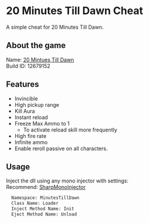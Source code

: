 
# 20 Minutes Till Dawn Cheat

A simple cheat for 20 Minutes Till Dawn.




## About the game
Name: [20 Mintues Till Dawn](https://store.steampowered.com/app/1966900/20_Minutes_Till_Dawn/)\
Build ID: 12679152


## Features

- Invincible
- High pickup range
- Kill Aura
- Instant reload
- Freeze Max Ammo to 1
    - To activate reload skill more frequently
- High fire rate
- Infinite ammo
- Enable reroll passive on all characters.


## Usage

Inject the dll using any mono injector with settings:\
Recommend: [SharpMonoInjector](https://www.unknowncheats.me/forum/unity/408878-sharpmonoinjector-fixed-updated.html)

```bash
  Namespace: MinutesTillDawn
  Class Name: Loader
  Inject Method Name: Init
  Eject Method Name: Unload
```

